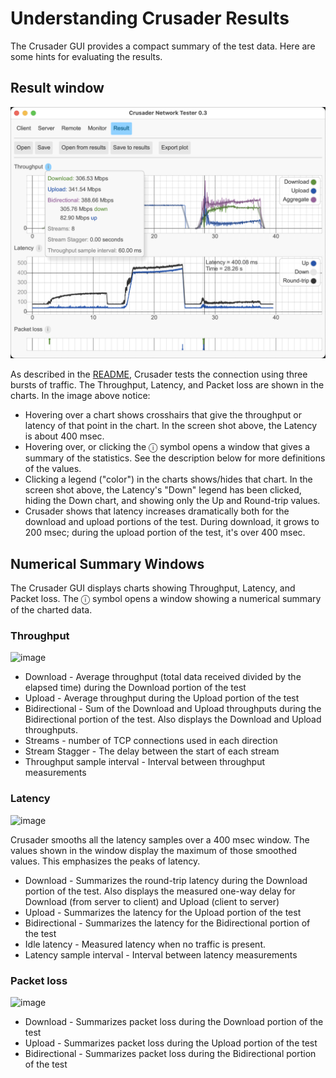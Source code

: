 # Understanding Crusader Results

The Crusader GUI provides a compact summary of the test data.
Here are some hints for evaluating the results.

## Result window

![Result with statistics](./media/Crusader-Result-with-stats.png)

As described in the [README](../README.md), Crusader tests the connection
using three bursts of traffic.
The Throughput, Latency, and Packet loss are shown in the charts.
In the image above notice:

* Hovering over a chart shows crosshairs that give the throughput
  or latency of that point in the chart.
  In the screen shot above, the Latency is about 400 msec.
* Hovering over, or clicking the ⓘ symbol opens a window that gives
  a summary of the statistics.
  See the description below for more definitions of the values.
* Clicking a legend ("color") in the charts shows/hides that chart.
  In the screen shot above, the Latency's "Down" legend has been clicked,
  hiding the Down chart, and showing only the Up and Round-trip values.
* Crusader shows that latency increases dramatically both
  for the download and upload portions of the test.
  During download, it grows to 200 msec;
  during the upload portion of the test, it's over 400 msec.

## Numerical Summary Windows

The Crusader GUI displays charts showing Throughput, Latency, and Packet loss. The ⓘ symbol opens a window showing a numerical summary of the charted data.

### Throughput

<img width="239" alt="image" src="https://github.com/user-attachments/assets/f2078aff-17e1-4599-8e10-c798a917f040">

* Download - Average throughput (total data received divided by the elapsed time) during the Download portion of the test
* Upload - Average throughput during the Upload portion of the test
* Bidirectional - Sum of the Download and Upload throughputs during the Bidirectional portion of the test. Also displays the Download and Upload throughputs.
* Streams - number of TCP connections used in each direction
* Stream Stagger - The delay between the start of each stream  
* Throughput sample interval - Interval between throughput measurements

### Latency

<img width="209" alt="image" src="https://github.com/user-attachments/assets/fbcc361f-15cf-45d0-9f40-a497c12b0cfd">

Crusader smooths all the latency samples over a 400 msec window.
The values shown in the window display the maximum of those smoothed values.
This emphasizes the peaks of latency.

* Download - Summarizes the round-trip latency during the Download portion of the test.
  Also displays the measured one-way delay for Download (from server to client)
  and Upload (client to server)
* Upload - Summarizes the latency for the Upload portion of the test
* Bidirectional - Summarizes the latency for the Bidirectional portion of the test
* Idle latency - Measured latency when no traffic is present.
* Latency sample interval - Interval between latency measurements


### Packet loss

<img width="184" alt="image" src="https://github.com/user-attachments/assets/6b3681b3-c369-48ae-8b49-6e9dec034b82">

* Download - Summarizes packet loss during the Download portion of the test
* Upload - Summarizes packet loss during the Upload portion of the test
* Bidirectional - Summarizes packet loss during the Bidirectional portion of the test 
